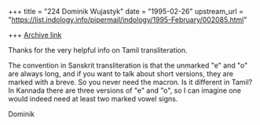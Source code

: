 +++
title = "224 Dominik Wujastyk"
date = "1995-02-26"
upstream_url = "https://list.indology.info/pipermail/indology/1995-February/002085.html"

+++
[Archive link](https://list.indology.info/pipermail/indology/1995-February/002085.html)

Thanks for the very helpful info on Tamil transliteration.

The convention in Sanskrit transliteration is that the unmarked "e" and
"o" are always long, and if you want to talk about short versions, they
are marked with a breve.  So you never need the macron.  Is it different
in Tamil?  In Kannada there are three versions of "e" and "o", so I can
imagine one would indeed need at least two marked vowel signs.

Dominik





